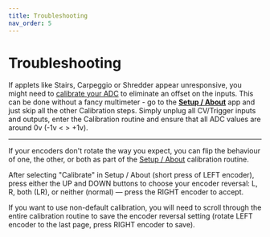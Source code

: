 ```yaml
---
title: Troubleshooting
nav_order: 5
---
```


# Troubleshooting

If applets like Stairs, Carpeggio or Shredder appear unresponsive, you might need to [calibrate your ADC](https://www.youtube.com/shorts/AIadpDclP7M) to eliminate an offset on the inputs. This can be done without a fancy multimeter - go to the **[Setup / About](Setup-About)** app and just skip all the other Calibration steps. Simply unplug all CV/Trigger inputs and outputs, enter the Calibration routine and ensure that all ADC values are around 0v (-1v < > +1v).


***


If your encoders don't rotate the way you expect, you can flip the behaviour of one, the other, or both as part of the [Setup / About](Setup-About) calibration routine.

After selecting "Calibrate" in Setup / About (short press of LEFT encoder), press either the UP and DOWN buttons to choose your encoder reversal: L, R, both (LR), or neither (normal) — press the RIGHT encoder to accept.

If you want to use non-default calibration, you will need to scroll through the entire calibration routine to save the encoder reversal setting (rotate LEFT encoder to the last page, press RIGHT encoder to save).
